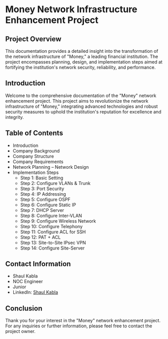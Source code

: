 # Money Network Infrastructure Enhancement Project

## Project Overview
This documentation provides a detailed insight into the transformation of the network infrastructure of "Money," a leading financial institution. The project encompasses planning, design, and implementation steps aimed at fortifying the institution's network security, reliability, and performance.

## Introduction
Welcome to the comprehensive documentation of the "Money" network enhancement project. This project aims to revolutionize the network infrastructure of "Money," integrating advanced technologies and robust security measures to uphold the institution's reputation for excellence and integrity.

## Table of Contents
- Introduction
- Company Background
- Company Structure
- Company Requirements
- Network Planning – Network Design
- Implementation Steps
  - Step 1: Basic Setting
  - Step 2: Configure VLANs & Trunk
  - Step 3: Port Security
  - Step 4: IP Addressing
  - Step 5: Configure OSPF
  - Step 6: Configure Static IP
  - Step 7: DHCP Server
  - Step 8: Configure Inter-VLAN
  - Step 9: Configure Wireless Network
  - Step 10: Configure Telephony
  - Step 11: Configure ACL for SSH
  - Step 12: PAT + ACL
  - Step 13: Site-to-Site IPsec VPN
  - Step 14: Configure Site-Server

## Contact Information
- Shaul Kabla
- NOC Engineer
- Junior
- LinkedIn: [Shaul Kabla](https://www.linkedin.com/in/shaul-kabla/)
## Conclusion
Thank you for your interest in the "Money" network enhancement project. For any inquiries or further information, please feel free to contact the project owner.
